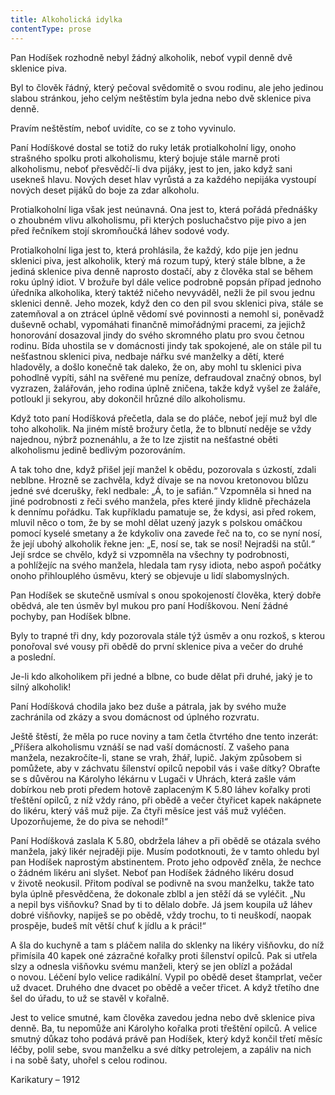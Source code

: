 ```yaml
---
title: Alkoholická idylka
contentType: prose
---
```


  

Pan Hodíšek rozhodně nebyl žádný alkoholik, neboť vypil denně dvě sklenice piva.

Byl to člověk řádný, který pečoval svědomitě o svou rodinu, ale jeho jedinou slabou stránkou, jeho celým neštěstím byla jedna nebo dvě sklenice piva denně.

Pravím neštěstím, neboť uvidíte, co se z toho vyvinulo.

Paní Hodíškové dostal se totiž do ruky leták protialkoholní ligy, onoho strašného spolku proti alkoholismu, který bojuje stále marně proti alkoholismu, neboť přesvědčí-li dva pijáky, jest to jen, jako když sani usekneš hlavu. Nových deset hlav vyrůstá a za každého nepijáka vystoupí nových deset pijáků do boje za zdar alkoholu.

Protialkoholní liga však jest neúnavná. Ona jest to, která pořádá přednášky o zhoubném vlivu alkoholismu, při kterých poslu­chačstvo pije pivo a jen před řečníkem stojí skromňoučká láhev sodové vody.

Protialkoholní liga jest to, která prohlásila, že každý, kdo pije jen jednu sklenici piva, jest alkoholik, který má rozum tupý, který stále blbne, a že jediná sklenice piva denně naprosto dostačí, aby z člověka stal se během roku úplný idiot. V brožuře byl dále velice podrobně popsán případ jednoho úředníka alkoholika, který taktéž ničeho nevyváděl, nežli že pil svou jednu sklenici denně. Jeho mozek, když den co den pil svou sklenici piva, stále se zatemňoval a on ztrácel úplně vědomí své povinnosti a nemohl si, poněvadž duševně ochabl, vypomáhati finančně mimořádnými pracemi, za jejichž honorování dosazoval jindy do svého skromného platu pro svou četnou rodinu. Bída uhostila se v domácnosti jindy tak spokojené, ale on stále pil tu nešťastnou sklenici piva, nedbaje nářku své manželky a dětí, které hladověly, a došlo konečně tak daleko, že on, aby mohl tu sklenici piva pohodlně vypíti, sáhl na svěřené mu peníze, defraudoval značný obnos, byl vyzrazen, žalářován, jeho rodina úplně zničena, takže když vyšel ze žaláře, potloukl ji sekyrou, aby dokončil hrůzné dílo alkoholismu.

Když toto paní Hodíšková přečetla, dala se do pláče, neboť její muž byl dle toho alkoholik. Na jiném místě brožury četla, že to blbnutí neděje se vždy najednou, nýbrž poznenáhlu, a že to lze zjistit na nešťastné oběti alkoholismu jedině bedlivým pozorováním.

A tak toho dne, když přišel její manžel k obědu, pozorovala s úzkostí, zdali neblbne. Hrozně se zachvěla, když dívaje se na novou kretonovou blůzu jedné své dcerušky, řekl nedbale: „Á, to je safián.“ Vzpomněla si hned na jiné podrobnosti z řeči svého manžela, přes které jindy klidně přecházela k dennímu pořádku. Tak kupříkladu pamatuje se, že kdysi, asi před rokem, mluvil něco o tom, že by se mohl dělat uzený jazyk s polskou omáčkou pomocí kyselé smetany a že kdykoliv ona zavede řeč na to, co se nyní nosí, že její ubohý alkoholik řekne jen: „E, nosí se, tak se nosí! Nejradši na stůl.“ Její srdce se chvělo, když si vzpomněla na všechny ty podrobnosti, a pohlížejíc na svého manžela, hledala tam rysy idiota, nebo aspoň počátky onoho přihlouplého úsměvu, který se objevuje u lidí slabomyslných.

Pan Hodíšek se skutečně usmíval s onou spokojeností člověka, který dobře obědvá, ale ten úsměv byl mukou pro paní Hodíškovou. Není žádné pochyby, pan Hodíšek blbne.

Byly to trapné tři dny, kdy pozorovala stále týž úsměv a onu rozkoš, s kterou ponořoval své vousy při obědě do první sklenice piva a večer do druhé a poslední.

Je-li kdo alkoholikem při jedné a blbne, co bude dělat při druhé, jaký je to silný alkoholik!

Paní Hodíšková chodila jako bez duše a pátrala, jak by svého muže zachránila od zkázy a svou domácnost od úplného rozvratu.

Ještě štěstí, že měla po ruce noviny a tam četla čtvrtého dne tento inzerát: „Příšera alkoholismu vznáší se nad vaší domácností. Z vašeho pana manžela, nezakročíte-li, stane se vrah, žhář, lupič. Jakým způsobem si pomůžete, aby v záchvatu šílenství opilců nepobil vás i vaše dítky? Obraťte se s důvěrou na Károlyho lékárnu v Lugači v Uhrách, která zašle vám dobírkou neb proti předem hotově zaplaceným K 5.80 láhev kořalky proti třeštění opilců, z níž vždy ráno, při obědě a večer čtyřicet kapek nakápnete do likéru, který váš muž pije. Za čtyři měsíce jest váš muž vyléčen. Upozorňujeme, že do piva se nehodí!“

Paní Hodíšková zaslala K 5.80, obdržela láhev a při obědě se otázala svého manžela, jaký likér nejraději pije. Musím podotknouti, že v tamto ohledu byl pan Hodíšek naprostým abstinentem. Proto jeho odpověď zněla, že nechce o žádném likéru ani slyšet. Neboť pan Hodíšek žádného likéru dosud v životě neokusil. Přitom podíval se podivně na svou manželku, takže tato byla úplně přesvědčena, že dokonale zblbl a jen stěží dá se vyléčit. „Nu a nepil bys višňovku? Snad by ti to dělalo dobře. Já jsem koupila už láhev dobré višňovky, napiješ se po obědě, vždy trochu, to ti neuškodí, naopak prospěje, budeš mít větší chuť k jídlu a k práci!“

A šla do kuchyně a tam s pláčem nalila do sklenky na likéry višňovku, do níž přimísila 40 kapek oné zázračné kořalky proti šílenství opilců. Pak si utřela slzy a odnesla višňovku svému manželi, který se jen oblízl a požádal o novou. Léčení bylo velice radikální. Vypil po obědě deset štamprlat, večer už dvacet. Druhého dne dvacet po obědě a večer třicet. A když třetího dne šel do úřadu, to už se stavěl v kořalně.

Jest to velice smutné, kam člověka zavedou jedna nebo dvě sklenice piva denně. Ba, tu nepomůže ani Károlyho kořalka proti třeštění opilců. A velice smutný důkaz toho podává právě pan Hodíšek, který když končil třetí měsíc léčby, polil sebe, svou manželku a své dítky petrolejem, a zapáliv na nich i na sobě šaty, uhořel s celou rodinou.

Karikatury – 1912

